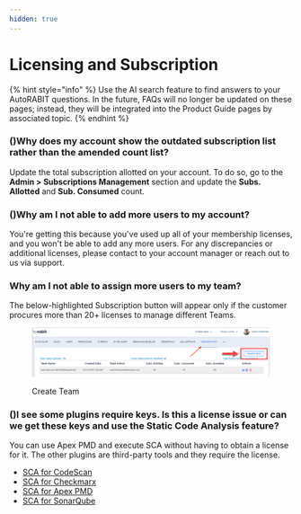 ```yaml
---
hidden: true
---
```


# Licensing and Subscription

{% hint style="info" %}
Use the AI search feature to find answers to your AutoRABIT questions. In the future, FAQs will no longer be updated on these pages; instead, they will be integrated into the Product Guide pages by associated topic.
{% endhint %}

### ()Why does my account show the outdated subscription list rather than the amended count list? <a href="#my-account-shows-the-outdated-subscription-list-rather-than-the-amended-count-list" id="my-account-shows-the-outdated-subscription-list-rather-than-the-amended-count-list"></a>

Update the total subscription allotted on your account. To do so, go to the **Admin > Subscriptions Management** section and update the **Subs. Allotted** and **Sub. Consumed** count.

### ()Why am I not able to add more users to my account? <a href="#why-am-i-not-able-to-add-more-users-to-my-account" id="why-am-i-not-able-to-add-more-users-to-my-account"></a>

You're getting this because you've used up all of your membership licenses, and you won't be able to add any more users. For any discrepancies or additional licenses, please contact to your account manager or reach out to us via support.

### Why am I not able to assign more users to my team?&#x20;

The below-highlighted Subscription button will appear only if the customer procures more than 20+ licenses to manage different Teams.

<figure><img src="../../../.gitbook/assets/image (13) (1) (1) (1) (1) (1) (1) (1) (1) (1) (1) (1) (1) (1) (1) (1) (1) (1) (1) (1) (1) (1) (1) (1) (1) (1) (1).png" alt=""><figcaption><p>Create Team</p></figcaption></figure>

### ()I see some plugins require keys. Is this a license issue or can we get these keys and use the Static Code Analysis feature? <a href="#i-see-from-the-instructions-that-these-plugins-require-some-keys-is-it-a-license-issue-or-can-we-get" id="i-see-from-the-instructions-that-these-plugins-require-some-keys-is-it-a-license-issue-or-can-we-get"></a>

You can use Apex PMD and execute SCA without having to obtain a license for it. The other plugins are third-party tools and they require the license.

* [SCA for CodeScan](../../../product-guides/codescan/)
* [SCA for Checkmarx](../../../product-guides/arm/integration-and-plugins/sca-for-checkmarx.md)
* [SCA for Apex PMD](../../../product-guides/arm/integration-and-plugins/apex-pmd.md)
* [SCA for SonarQube](../../../product-guides/arm/integration-and-plugins/sonarqube.md)

